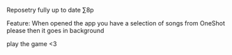 Reposetry fully up to date ∑8p

Feature:
When opened the app you have a selection of songs from OneShot please then it goes in background


play the game <3
